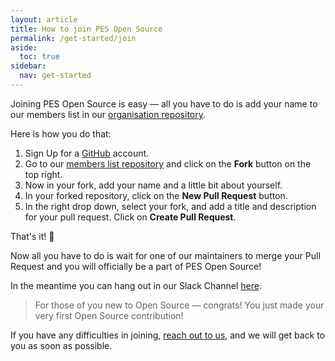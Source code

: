 ```yaml
---
layout: article
title: How to join PES Open Source
permalink: /get-started/join
aside:
  toc: true
sidebar:
  nav: get-started
---
```


Joining PES Open Source is easy — all you have to do is add your name to our members list in our [organisation repository]().

Here is how you do that:

1. Sign Up for a [GitHub](https://www.github.com) account.
2. Go to our [members list repository]() and click on the **Fork** button on the top right.
3. Now in your fork, add your name and a little bit about yourself.
4. In your forked repository, click on the **New Pull Request** button.
5. In the right drop down, select your fork, and add a title and description for your pull request. Click on **Create Pull Request**.

That's it! 🎉

Now all you have to do is wait for one of our maintainers to merge your Pull Request and you will officially be a part of PES Open Source!

In the meantime you can hang out in our Slack Channel [here](https://join.slack.com/t/pes-os/shared_invite/enQtNzE3MzI2MjU5NzY2LWNjMjgwMjJkNTJlMTljNzI2MTkxZWM0MTA1NDQ4M2NiNGI0MjA3YTgzYTAzMTkwMzBmZTdmOGQwNjdlNzc5YmY).

> For those of you new to Open Source — congrats! You just made your very first Open Source contribution!

If you have any difficulties in joining, [reach out to us](/contact), and we will get back to you as soon as possible.
